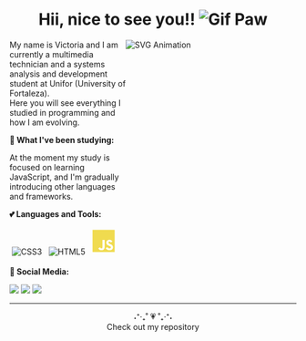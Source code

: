 <link rel="stylesheet" href="style.css" />

<h1 align="center">Hii, nice to see you!! <img src="https://i.ibb.co/KhKNC1g/zc-Xoe8rni-1.gif" alt="Gif Paw" height="32"/></h1>

<img align="right" src="https://user-images.githubusercontent.com/96449803/234378981-1491576d-bb4a-4baf-8095-18093a4458ac.svg" alt="SVG Animation" width="300" height="350">

My name is Victoria and I am currently a multimedia technician and a systems analysis and development student at Unifor (University of Fortaleza).<Br>
Here you will see everything I studied in programming and how I am evolving.


**🌸 What I've been studying:**

At the moment my study is focused on learning <br> JavaScript, and I'm gradually introducing other languages and frameworks.

**💕 Languages and Tools:**

<p>
<img src="https://i.ibb.co/bLF1P6n/css-3.png" alt="CSS3" height="40" style="vertical-align:down; margin:4px"></a>
<img src="https://i.ibb.co/Ch4SDLV/html-1.png" alt="HTML5" height="40" style="vertical-align:down; margin:4px"></a>
<img src="https://raw.githubusercontent.com/devicons/devicon/master/icons/javascript/javascript-plain.svg" alt="JavaScript" height="40" style="vertical-align:down; margin:4px">
</p>

**🎀 Social Media:**

<div> 
  <a href="https://www.instagram.com/victoriamnx/" target="_blank" title="Ir para o Instagram - Go to Instagram"><img src="https://img.shields.io/badge/-Instagram-%23E4405F?style=for-the-badge&logo=instagram&logoColor=white" target="_blank"></a>
 <a href="" target="_blank" title="Ir para o Discord - Go to Discord"><img src="https://img.shields.io/badge/Discord-7289DA?style=for-the-badge&logo=discord&logoColor=white" target="_blank"></a> 
  <a href="https://www.linkedin.com/in/victoriamnx/" target="_blank" title="Ir para o LinkedIn - Go to LinkedIn"><img src="https://img.shields.io/badge/-LinkedIn-%230077B5?style=for-the-badge&logo=linkedin&logoColor=white" target="_blank"></a> 
</div>

---

<div align="center">˖⁺‧₊˚ 💗 ˚₊‧⁺˖ <br> Check out my repository</div>
